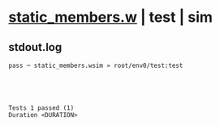 # [static_members.w](../../../../../examples/tests/valid/static_members.w) | test | sim

## stdout.log
```log
pass ─ static_members.wsim » root/env0/test:test
 




Tests 1 passed (1) 
Duration <DURATION>

```

